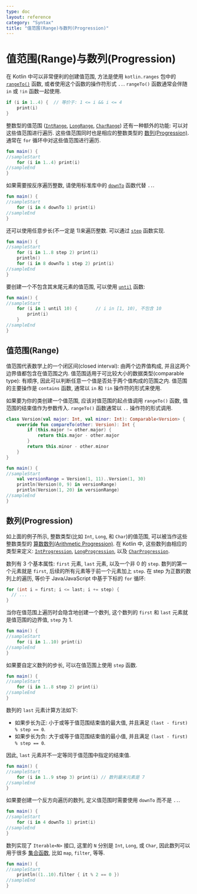 ```yaml
---
type: doc
layout: reference
category: "Syntax"
title: "值范围(Range)与数列(Progression)"
---
```


# 值范围(Range)与数列(Progression)

在 Kotlin 中可以非常便利的创建值范围, 方法是使用 `kotlin.ranges` 包中的 [`rangeTo()`](/api/latest/jvm/stdlib/kotlin.ranges/range-to.html) 函数,
或者使用这个函数的操作符形式 `..`.
`rangeTo()` 函数通常会伴随 `in` 或 `!in` 函数一起使用.

<div class="sample" markdown="1" theme="idea"  data-highlight-only>

```kotlin
if (i in 1..4) {  // 等价于: 1 <= i && i <= 4
    print(i)
}
```
</div>

整数型的值范围
([`IntRange`](/api/latest/jvm/stdlib/kotlin.ranges/-int-range/index.html),
[`LongRange`](/api/latest/jvm/stdlib/kotlin.ranges/-long-range/index.html),
[`CharRange`](/api/latest/jvm/stdlib/kotlin.ranges/-char-range/index.html))
还有一种额外的功能: 可以对这些值范围进行遍历.
这些值范围同时也是相应的整数类型的 [数列(Progression)](https://en.wikipedia.org/wiki/Arithmetic_progression).
通常在 `for` 循环中对这些值范围进行遍历.

<div class="sample" markdown="1" theme="idea" data-min-compiler-version="1.3">

```kotlin
fun main() {
//sampleStart
    for (i in 1..4) print(i)
//sampleEnd
}

```
</div>

如果需要按反序遍历整数, 请使用标准库中的 [`downTo`](/api/latest/jvm/stdlib/kotlin.ranges/down-to.html) 函数代替 `..`.

<div class="sample" markdown="1" theme="idea" data-min-compiler-version="1.3">

```kotlin
fun main() {
//sampleStart
    for (i in 4 downTo 1) print(i)
//sampleEnd
}

```
</div>

还可以使用任意步长(不一定是 1)来遍历整数.
可以通过 [`step`](/api/latest/jvm/stdlib/kotlin.ranges/step.html) 函数实现.

<div class="sample" markdown="1" theme="idea" data-min-compiler-version="1.3">

```kotlin
fun main() {
//sampleStart
    for (i in 1..8 step 2) print(i)
    println()
    for (i in 8 downTo 1 step 2) print(i)
//sampleEnd
}

```
</div>

要创建一个不包含其末尾元素的值范围, 可以使用 [`until`](/api/latest/jvm/stdlib/kotlin.ranges/until.html) 函数:

<div class="sample" markdown="1" theme="idea" data-min-compiler-version="1.3">

```kotlin
fun main() {
//sampleStart
    for (i in 1 until 10) {       // i in [1, 10), 不包含 10
        print(i)
    }
//sampleEnd
}

```
</div>

## 值范围(Range)

值范围代表数学上的一个闭区间(closed interval): 由两个边界值构成, 并且这两个边界值都包含在值范围之内.
值范围适用于可比较大小的数据类型(comparable type): 有顺序, 因此可以判断任意一个值是否处于两个值构成的范围之内.
值范围的主要操作是 `contains` 函数, 通常以 `in` 和 `!in` 操作符的形式来使用.

如果要为你的类创建一个值范围, 应该对值范围的起点值调用 `rangeTo()` 函数, 值范围的结束值作为参数传入.
`rangeTo()` 函数通常以 `..` 操作符的形式调用.

<div class="sample" markdown="1" theme="idea" data-min-compiler-version="1.3">

```kotlin
class Version(val major: Int, val minor: Int): Comparable<Version> {
    override fun compareTo(other: Version): Int {
        if (this.major != other.major) {
            return this.major - other.major
        }
        return this.minor - other.minor
    }
}

fun main() {
//sampleStart
    val versionRange = Version(1, 11)..Version(1, 30)
    println(Version(0, 9) in versionRange)
    println(Version(1, 20) in versionRange)
//sampleEnd
}

```
</div>

## 数列(Progression)

如上面的例子所示, 整数类型(比如 `Int`, `Long`, 和 `Char`)的值范围,
可以被当作这些整数类型的 [算数数列(Arithmetic Progression)](https://en.wikipedia.org/wiki/Arithmetic_progression).
在 Kotlin 中, 这些数列由相应的类型来定义:
[`IntProgression`](/api/latest/jvm/stdlib/kotlin.ranges/-int-progression/index.html),
[`LongProgression`](/api/latest/jvm/stdlib/kotlin.ranges/-long-progression/index.html),
以及 [`CharProgression`](/api/latest/jvm/stdlib/kotlin.ranges/-char-progression/index.html).

数列有 3 个基本属性: `first` 元素, `last` 元素, 以及一个非 0 的 `step`.
数列的第一个元素就是 `first`, 后续的所有元素等于前一个元素加上 `step`.
在 step 为正数的数列上的遍历, 等价于 Java/JavaScript 中基于下标的 `for` 循环:

<div class="sample" markdown="1" theme="idea" data-highlight-only>

```java
for (int i = first; i <= last; i += step) {
  // ...
}
```
</div>

当你在值范围上遍历时会隐含地创建一个数列,
这个数列的 `first` 和 `last` 元素就是值范围的边界值, `step` 为 1.

<div class="sample" markdown="1" theme="idea" data-min-compiler-version="1.3">

```kotlin
fun main() {
//sampleStart
    for (i in 1..10) print(i)
//sampleEnd
}

```
</div>

如果要自定义数列的步长, 可以在值范围上使用 `step` 函数.

<div class="sample" markdown="1" theme="idea" data-min-compiler-version="1.3">

```kotlin
fun main() {
//sampleStart
    for (i in 1..8 step 2) print(i)
//sampleEnd
}

```
</div>

数列的 `last` 元素计算方法如下:
* 如果步长为正: 小于或等于值范围结束值的最大值, 并且满足 `(last - first) % step == 0`.
* 如果步长为负: 大于或等于值范围结束值的最小值, 并且满足 `(last - first) % step == 0`.

因此, `last` 元素并不一定等同于值范围中指定的结束值.

<div class="sample" markdown="1" theme="idea" data-min-compiler-version="1.3">

```kotlin
fun main() {
//sampleStart
    for (i in 1..9 step 3) print(i) // 数列最末元素是 7
//sampleEnd
}

```
</div>

如果要创建一个反方向遍历的数列, 定义值范围时需要使用 `downTo` 而不是 `..`.

<div class="sample" markdown="1" theme="idea" data-min-compiler-version="1.3">

```kotlin
fun main() {
//sampleStart
    for (i in 4 downTo 1) print(i)
//sampleEnd
}

```
</div>

数列实现了 `Iterable<N>` 接口, 这里的 `N` 分别是 `Int`, `Long`, 或 `Char`,
因此数列可以用于很多 [集合函数](collection-operations.html), 比如 `map`, `filter`, 等等.

<div class="sample" markdown="1" theme="idea" data-min-compiler-version="1.3">

```kotlin
fun main() {
//sampleStart
    println((1..10).filter { it % 2 == 0 })
//sampleEnd
}

```
</div>
